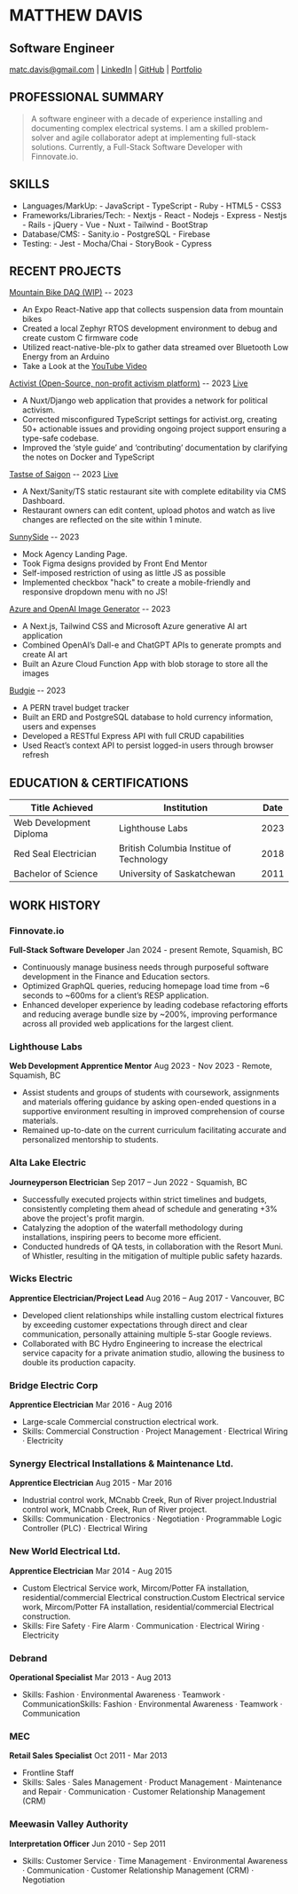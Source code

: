 # MATTHEW DAVIS
## Software Engineer
		

matc.davis@gmail.com | [LinkedIn](https://www.linkedin.com/in/matcdavis/) | [GitHub](https://github.com/TeddyGavi) | [Portfolio](https://matcdavis.dev/)


## PROFESSIONAL  SUMMARY

> A software engineer with a decade of experience installing and documenting complex electrical systems. I am a skilled problem-solver and agile collaborator adept at implementing full-stack solutions. Currently, a Full-Stack Software Developer with Finnovate.io. 

## SKILLS

- Languages/MarkUp: - JavaScript - TypeScript - Ruby - HTML5 - CSS3
- Frameworks/Libraries/Tech: - Nextjs - React - Nodejs - Express - Nestjs - Rails - jQuery - Vue - Nuxt - Tailwind - BootStrap
- Database/CMS: - Sanity.io - PostgreSQL - Firebase 
- Testing: - Jest - Mocha/Chai - StoryBook - Cypress

## RECENT PROJECTS

[<ins>Mountain Bike DAQ (WIP)</ins>](https://github.com/TeddyGavi/rn-ble) -- 2023
- An Expo React-Native app that collects suspension data from mountain bikes 
- Created a local Zephyr RTOS development environment to debug and create custom C firmware code
- Utilized react-native-ble-plx to gather data streamed over Bluetooth Low Energy from an Arduino
- Take a Look at the [YouTube Video](https://www.youtube.com/watch?v=SCmJ3pTyt44&t=73s)

[<ins>Activist (Open-Source, non-profit activism platform)</ins>](https://github.com/activist-org/activist) -- 2023 [Live](https://activist.org/en)
- A Nuxt/Django web application that provides a network for political activism.
- Corrected misconfigured TypeScript settings for activist.org, creating 50+ actionable issues and providing ongoing project support ensuring a type-safe codebase. 
- Improved the ‘style guide’ and ‘contributing’ documentation by clarifying the notes on Docker and TypeScript

[<ins>Tastse of Saigon</ins>](https://github.com/TeddyGavi/nextjs-sanity-restaurant) -- 2023 [Live](https://nextjs-sanity-rest.vercel.app/)
- A Next/Sanity/TS static restaurant site with complete editability via CMS Dashboard.
- Restaurant owners can edit content, upload photos and watch as live changes are reflected on the site within 1 minute.

[<ins>SunnySide</ins>](https://teddygavi.github.io/FEM-sunnyside-landing-page/) -- 2023
- Mock Agency Landing Page.
- Took Figma designs provided by Front End Mentor
- Self-imposed restriction of using as little JS as possible
- Implemented checkbox "hack" to create a mobile-friendly and responsive dropdown menu with no JS!

[<ins>Azure and OpenAI Image Generator</ins>](https://github.com/TeddyGavi/image-gen-azure) -- 2023
- A Next.js, Tailwind CSS and Microsoft Azure generative AI art application
- Combined OpenAI’s Dall-e and ChatGPT APIs to generate prompts and create AI art
- Built an Azure Cloud Function App with blob storage to store all the images

[<ins>Budgie</ins>](https://github.com/TeddyGavi/budgie) -- 2023
- A PERN travel budget tracker 
- Built an ERD and PostgreSQL database to hold currency information, users and expenses
- Developed a RESTful Express API with full CRUD capabilities
- Used React’s context API to persist logged-in users through browser refresh



## EDUCATION  &  CERTIFICATIONS
| Title Achieved          | Institution                              |  Date  |
| ----------------------- | ---------------------------------------- | ------ |
| Web Development Diploma | Lighthouse Labs                          |	2023  |
| Red Seal Electrician    | British Columbia Institue of Technology  |  2018  |
| Bachelor of Science     | University of Saskatchewan	             |  2011  |


## WORK  HISTORY

### Finnovate.io
__Full-Stack Software Developer__ Jan 2024 - present
Remote, Squamish, BC
- Continuously manage business needs through purposeful software development in the Finance and Education sectors.
- Optimized GraphQL queries, reducing homepage load time from ~6 seconds to ~600ms for a client’s RESP application.
- Enhanced developer experience by leading codebase refactoring efforts and reducing average bundle size by ~200%, improving performance across all provided web applications for the largest client.

### Lighthouse Labs
__Web Development Apprentice Mentor__ Aug 2023 - Nov 2023 -
Remote, Squamish, BC

- Assist students and groups of students with coursework, assignments and materials offering guidance by asking open-ended questions in a supportive environment resulting in improved comprehension of course materials.   
- Remained up-to-date on the current curriculum facilitating accurate and personalized mentorship to students. 


### Alta Lake Electric
__Journeyperson Electrician__ Sep 2017 – Jun 2022 -
Squamish, BC

- Successfully executed projects within strict timelines and budgets, consistently completing them ahead of schedule and generating +3% above the project's profit margin.
- Catalyzing the adoption of the waterfall methodology during installations, inspiring peers to become more efficient.
- Conducted hundreds of QA tests, in collaboration with the Resort Muni. of Whistler, resulting in the mitigation of multiple public safety hazards. 

### Wicks Electric
__Apprentice Electrician/Project Lead__	Aug 2016 – Aug 2017 -
Vancouver, BC

- Developed client relationships while installing custom electrical fixtures by exceeding customer expectations through direct and clear communication, personally attaining multiple 5-star Google reviews.
- Collaborated with BC Hydro Engineering to increase the electrical service capacity for a private animation studio, allowing the business to double its production capacity.

### Bridge Electric Corp
__Apprentice Electrician__ Mar 2016 - Aug 2016 
- Large-scale Commercial construction electrical work.
- Skills: Commercial Construction · Project Management · Electrical Wiring · Electricity

### Synergy Electrical Installations & Maintenance Ltd. 
__Apprentice Electrician__ Aug 2015 - Mar 2016 
- Industrial control work, MCnabb Creek, Run of River project.Industrial control work, MCnabb Creek, Run of River project.
- Skills: Communication · Electronics · Negotiation · Programmable Logic Controller (PLC) · Electrical Wiring

### New World Electrical Ltd.
__Apprentice Electrician__ Mar 2014 - Aug 2015 
- Custom Electrical Service work, Mircom/Potter FA installation, residential/commercial Electrical construction.Custom Electrical service work, Mircom/Potter FA installation, residential/commercial Electrical construction.
- Skills: Fire Safety · Fire Alarm · Communication · Electrical Wiring · Electricity

### Debrand 
__Operational Specialist__ Mar 2013 - Aug 2013 
- Skills: Fashion · Environmental Awareness · Teamwork · CommunicationSkills: Fashion · Environmental Awareness · Teamwork · Communication

### MEC 
__Retail Sales Specialist__ Oct 2011 - Mar 2013 
- Frontline Staff
- Skills: Sales · Sales Management · Product Management · Maintenance and Repair · Communication · Customer Relationship Management (CRM)

### Meewasin Valley Authority 
__Interpretation Officer__ Jun 2010 - Sep 2011 
- Skills: Customer Service · Time Management · Environmental Awareness · Communication · Customer Relationship Management (CRM) · Negotiation
